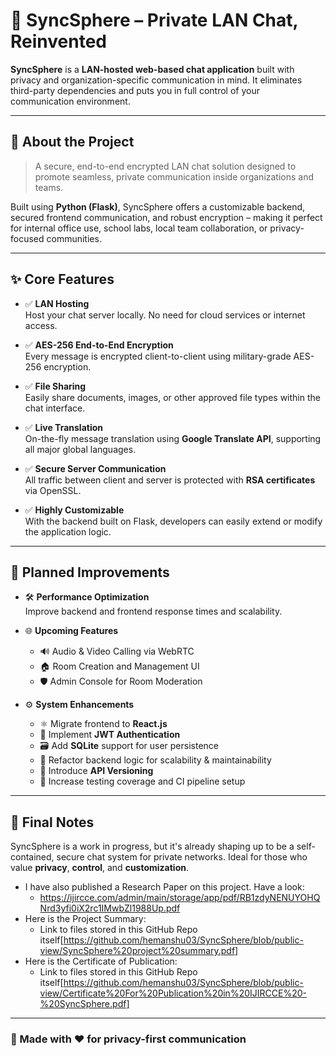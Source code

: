 # 🔵 SyncSphere – Private LAN Chat, Reinvented

**SyncSphere** is a **LAN-hosted web-based chat application** built with privacy and organization-specific communication in mind. It eliminates third-party dependencies and puts you in full control of your communication environment.

---

## 🧠 About the Project

> A secure, end-to-end encrypted LAN chat solution designed to promote seamless, private communication inside organizations and teams.

Built using **Python (Flask)**, SyncSphere offers a customizable backend, secured frontend communication, and robust encryption – making it perfect for internal office use, school labs, local team collaboration, or privacy-focused communities.

---

## ✨ Core Features

- ✅ **LAN Hosting**  
  Host your chat server locally. No need for cloud services or internet access.

- ✅ **AES-256 End-to-End Encryption**  
  Every message is encrypted client-to-client using military-grade AES-256 encryption.

- ✅ **File Sharing**  
  Easily share documents, images, or other approved file types within the chat interface.

- ✅ **Live Translation**  
  On-the-fly message translation using **Google Translate API**, supporting all major global languages.

- ✅ **Secure Server Communication**  
  All traffic between client and server is protected with **RSA certificates** via OpenSSL.

- ✅ **Highly Customizable**  
  With the backend built on Flask, developers can easily extend or modify the application logic.

---

## 🚧 Planned Improvements

- 🛠 **Performance Optimization**  
  Improve backend and frontend response times and scalability.

- 🌐 **Upcoming Features**
  - 🔊 Audio & Video Calling via WebRTC
  - 🏠 Room Creation and Management UI
  - 🛡 Admin Console for Room Moderation

- ⚙️ **System Enhancements**
  - ⚛ Migrate frontend to **React.js**
  - 🔑 Implement **JWT Authentication**
  - 🗃 Add **SQLite** support for user persistence
  - 🧠 Refactor backend logic for scalability & maintainability
  - 🔄 Introduce **API Versioning**
  - 🧪 Increase testing coverage and CI pipeline setup

---

## 📌 Final Notes

SyncSphere is a work in progress, but it's already shaping up to be a self-contained, secure chat system for private networks. Ideal for those who value **privacy**, **control**, and **customization**.

- I have also published a Research Paper on this project. Have a look:
    - https://ijircce.com/admin/main/storage/app/pdf/RB1zdyNENUYOHQNrd3yfi0iX2rc1IMwbZl1988Up.pdf
- Here is the Project Summary:
    - Link to files stored in this GitHub Repo itself[https://github.com/hemanshu03/SyncSphere/blob/public-view/SyncSphere%20project%20summary.pdf]
- Here is the Certificate of Publication:
    - Link to files stored in this GitHub Repo itself[https://github.com/hemanshu03/SyncSphere/blob/public-view/Certificate%20For%20Publication%20in%20IJIRCCE%20-%20SyncSphere.pdf]

---

### 🔐 Made with ❤️ for privacy-first communication
